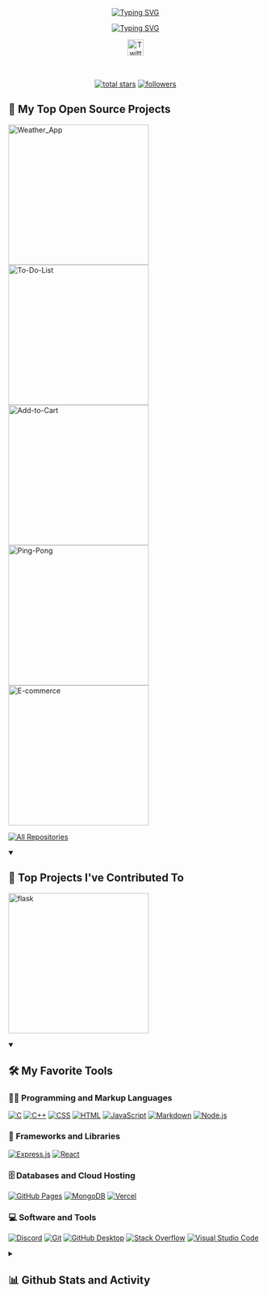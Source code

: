 <p align="center">
  <a href="https://github.com/0plaze0" align="center">
   <a href="https://git.io/typing-svg"><img src="https://readme-typing-svg.demolab.com?font=Fira+Code&pause=1000&color=D45270&repeat=false&width=435&lines=0plaze0" alt="Typing SVG" align="center"/></a></a>
</p>

<p align="center">
  <a href="https://github.com/DenverCoder1/readme-typing-svg">
    <a href="https://git.io/typing-svg"><img src="https://readme-typing-svg.demolab.com?font=Fira+Code&pause=1000&color=BD4964&width=435&lines=I'm+a+Full-Stack+web+developer;I'm+a+open-source-Enthusiast" alt="Typing SVG" /></a></a></a>
</p>

<!-- Social icons section -->
<p align="center">
  &#8287;&#8287;&#8287;&#8287;&#8287;
  <a href="https://twitter.com/_plaze_"><img width="32px" alt="Twitter" title="Twitter" src="https://i.imgur.com/OXZM1L6.png"/></a>
  &#8287;&#8287;&#8287;&#8287;&#8287;
<!--   <a href="https://discord.gg/fPrdqh3Zfu" alt="Discord" title="Dev Pro Tips Discord Server"><img width="32px" src="https://i.imgur.com/OViZO8J.png"/></a>
  &#8287;&#8287;&#8287;&#8287;&#8287; -->
</p>

<br/>


<p align="center">
  <a href="https://www.youtube.com/c/DevProTips?sub_confirmation=1">
  <a href="https://github.com/0plaze0?tab=repositories&sort=stargazers">
    <img alt="total stars" title="Total stars on GitHub" src="https://custom-icon-badges.demolab.com/github/stars/0plaze0?color=55960c&style=for-the-badge&labelColor=488207&logo=star"/></a>
  <a href="https://github.com/0plaze0?tab=followers">
    <img alt="followers" title="Follow me on Github" src="https://custom-icon-badges.demolab.com/github/followers/0plaze0?color=236ad3&labelColor=1155ba&style=for-the-badge&logo=person-add&label=Follow&logoColor=white"/></a>


<br/>






  <summary><h2>📘 My Top Open Source Projects</h2></summary>

  <p align="left">
    <a href="https://github.com/0plaze0/Weather_App"><img width="278" src="https://github-readme-stats-no-more-gem.vercel.app/api/pin/?username=0plaze0&repo=Weather_App&theme=react&bg_color=1F222E&title_color=F85D7F&hide_border=true&icon_color=F8D866&show_icons=false" alt="Weather_App"></a>
    <a href="https://github.com/0plaze0/To-Do-List"><img width="278" src="https://github-readme-stats-no-more-gem.vercel.app/api/pin/?username=0plaze0&repo=To-Do-List&theme=react&bg_color=1F222E&title_color=F85D7F&hide_border=true&icon_color=F8D866&show_icons=false" alt="To-Do-List"></a>
    <a href="https://github.com/0plaze0/Add-to-Cart"><img width="278" src="https://github-readme-stats-no-more-gem.vercel.app/api/pin/?username=0plaze0&repo=Add-to-Cart&theme=react&bg_color=1F222E&title_color=F85D7F&hide_border=true&icon_color=F8D866&show_icons=false" alt="Add-to-Cart"></a>
    <a href="https://github.com/0plaze0/Ping-Pong"><img width="278" src="https://github-readme-stats-no-more-gem.vercel.app/api/pin/?username=0plaze0&repo=Ping-Pong&theme=react&bg_color=1F222E&title_color=F85D7F&hide_border=true&icon_color=F8D866&show_icons=false" alt="Ping-Pong"></a>
    <a href="https://github.com/0plaze0/E-commerce"><img width="278" src="https://github-readme-stats-no-more-gem.vercel.app/api/pin/?username=0plaze0&repo=E-commerce&theme=react&bg_color=1F222E&title_color=F85D7F&hide_border=true&icon_color=F8D866&show_icons=false" alt="E-commerce"></a>

    
  </p>

  <a href="https://github.com/0plaze0?tab=repositories&sort=stargazers"><img alt="All Repositories" title="All Repositories" src="https://custom-icon-badges.demolab.com/badge/-Click%20Here%20For%20All%20My%20Repos-1F222E?style=for-the-badge&logoColor=white&logo=repo"/></a>
</details>

<details open> 
  <summary><h2>📕 Top Projects I've Contributed To</h2></summary>

  <p align="left">
    <a href="https://github.com/0plaze0/Front-End-Projects"><img width="278" src="https://github-readme-stats-no-more-gem.vercel.app/api/pin/?username=TusharKesarwani&repo=Front-End-Projects&theme=react&bg_color=1F222E&title_color=F85D7F&hide_border=true&icon_color=F8D866&show_icons=false&show_description=false" alt="flask"></a>
    


</details>





<details open> 
  <summary><h2>🛠️ My Favorite Tools</h2></summary>
  <!-- Some badges are from https://github.com/Ileriayo/markdown-badges -->

  <h3>👨‍💻 Programming and Markup Languages</h3>

  <p>
      <a href="https://github.com/search?q=user%3A0plaze0+language%3Ac"><img alt="C" src="https://custom-icon-badges.demolab.com/badge/C-03599C.svg?logo=c-in-hexagon&logoColor=white"></a>
      <a href="https://github.com/search?q=user%3A0plaze0+language%3Acpp"><img alt="C++" src="https://custom-icon-badges.demolab.com/badge/C++-9C033A.svg?logo=cpp2&logoColor=white"></a>
      <a href="https://github.com/search?q=user%3A0plaze0+language%3Acss"><img alt="CSS" src="https://img.shields.io/badge/CSS-1572B6.svg?logo=css3&logoColor=white"></a>
      <a href="https://github.com/search?q=user%3A0plaze0+language%3Ahtml"><img alt="HTML" src="https://img.shields.io/badge/HTML-E34F26.svg?logo=html5&logoColor=white"></a>
      <a href="https://github.com/search?q=user%3A0plaze0+language%3Ajavascript"><img alt="JavaScript" src="https://img.shields.io/badge/JavaScript-F7DF1E.svg?logo=javascript&logoColor=black"></a>
      <a href="https://github.com/search?q=user%3A0plaze0+language%3Amarkdown"><img alt="Markdown" src="https://img.shields.io/badge/Markdown-000000.svg?logo=markdown&logoColor=white"></a>
      <a href="https://github.com/search?q=user%3A0plaze0+language%3Ajavascript"><img alt="Node.js" src="https://img.shields.io/badge/Node.js-43853D.svg?logo=node.js&logoColor=white"></a>
  </p>

  <h3>🧰 Frameworks and Libraries</h3>

  <p>
      <a href="#"><img alt="Express.js" src="https://img.shields.io/badge/Express.js-404d59.svg?logo=express&logoColor=white"></a>
      <a href="#"><img alt="React" src="https://img.shields.io/badge/React-20232a.svg?logo=react&logoColor=%2361DAFB"></a>
  </p>

  <h3>🗄️ Databases and Cloud Hosting</h3>

  <p>
      <a href="#"><img alt="GitHub Pages" src="https://img.shields.io/badge/GitHub%20Pages-327FC7.svg?logo=github&logoColor=white"></a>
      <a href="#"><img alt="MongoDB" src ="https://img.shields.io/badge/MongoDB-4ea94b.svg?logo=mongodb&logoColor=white"></a>
      <a href="#"><img alt="Vercel" src="https://img.shields.io/badge/Vercel-000000.svg?logo=vercel&logoColor=white"></a>
  </p>

  <h3>💻 Software and Tools</h3>

  <p>
      <a href="#"><img alt="Discord" src="https://img.shields.io/badge/-Discord-5865F2.svg?logo=discord&logoColor=white"></a>
      <a href="#"><img alt="Git" src="https://img.shields.io/badge/Git-F05033.svg?logo=git&logoColor=white"></a>
      <a href="#"><img alt="GitHub Desktop" src="https://img.shields.io/badge/GitHub%20Desktop-8034A9.svg?logo=github&logoColor=white"></a>
      <a href="#"><img alt="Stack Overflow" src="https://img.shields.io/badge/-Stack%20Overflow-FE7A16?logo=stack-overflow&logoColor=white"></a>
      <a href="#"><img alt="Visual Studio Code" src="https://img.shields.io/badge/Visual%20Studio%20Code-0078d7.svg?logo=visual-studio-code&logoColor=white"></a>
  </p>
</details>

<details> 
  <summary><h2>📊 Github Stats and Activity</h2></summary>

  <h3 align="center"> Streak Stats</h3>

  <p align="center">
<!--     <a href="https://github.com/0plaze0/github-readme-streak-stats" >
      <img title="🔥 Get streak stats for your profile at git.io/streak-stats" alt="DenverCoder1's streak" src="https://streak-stats.demolab.com/?user=0plaze0&theme=monokai-metallian&hide_border=true"/>
    </a> -->

  <h3 align="center"> GitHub Profile Stats</h3>


  <a href="https://github.com/anuraghazra/github-readme-stats" ><img alt="0plaze0's Github Stats" src="https://github-readme-stats-no-more-gem.vercel.app/api/?username=0plaze0&show_icons=true&include_all_commits=true&count_private=true&theme=react&hide_border=true&bg_color=0C0B1B&title_color=F85D7F&icon_color=F8D866" height="192px" align="center"/></a>
  <a href="https://github.com/anuraghazra/github-readme-stats"><img alt="0plaze0's Top Languages" src="https://github-readme-stats-no-more-gem.vercel.app/api/top-langs/?username=0plaze0&langs_count=8&layout=compact&theme=react&hide_border=true&bg_color=0C0B1B&title_color=F85D7F&icon_color=F8D866&hide=Jupyter%20Notebook,Roff" height="192px" align="center"/></a>
  <br/>

  <b>Note:</b> Top languages is only a metric of the languages my public code consists of and doesn't reflect experience or skill level.
  

<img alt="0plaze0's Activity Graph" src="https://github-readme-activity-graph.vercel.app/graph/?username=0plaze0&bg_color=0C0B1B&color=F8D866&line=F85D7F&point=FFFFFF&hide_border=true" /></a>


</details>

